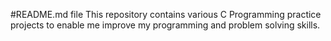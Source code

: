 #README.md file
This repository contains various C Programming practice projects to enable me improve my programming and problem solving skills.
